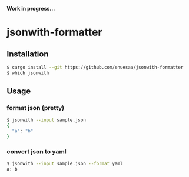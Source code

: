 **Work in progress...**

# jsonwith-formatter

## Installation
~~~sh
$ cargo install --git https://github.com/enuesaa/jsonwith-formatter
$ which jsonwith
~~~

## Usage
### format json (pretty)
~~~sh
$ jsonwith --input sample.json
{
  "a": "b"
}
~~~

### convert json to yaml
~~~sh
$ jsonwith --input sample.json --format yaml
a: b
~~~
